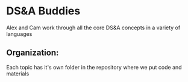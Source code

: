 # DS&A Buddies
Alex and Cam work through all the core DS&amp;A concepts in a variety of languages

## Organization:
Each topic has it's own folder in the repository where we put code and materials
